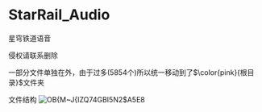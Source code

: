 # StarRail_Audio
星穹铁道语音
  
侵权请联系删除
  
一部分文件单独在外，由于过多(5854个)所以统一移动到了$\color{pink}{根目录}$文件夹
  
文件结构
![OB{M~J{IZQ74GBI5N2$A5E8](https://user-images.githubusercontent.com/109069769/185776288-a6d98fe5-6546-4ba5-b95c-86ded38df5cf.png)
